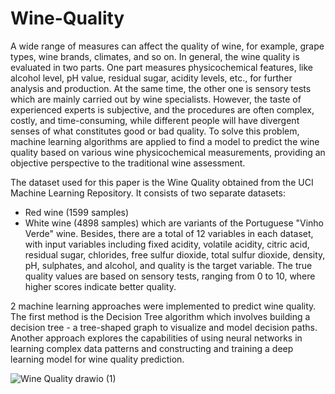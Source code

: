 # Wine-Quality

A wide range of measures can affect the quality of wine, for example, grape types, wine 
brands, climates, and so on. In general, the wine quality is evaluated in two parts. One 
part measures physicochemical features, like alcohol level, pH value, residual sugar, 
acidity levels, etc., for further analysis and production. At the same time, the other one is 
sensory tests which are mainly carried out by wine specialists. However, the taste of 
experienced experts is subjective, and the procedures are often complex, costly, and 
time-consuming, while different people will have divergent senses of what constitutes 
good or bad quality. To solve this problem, machine learning algorithms are applied to find 
a model to predict the wine quality based on various wine physicochemical 
measurements, providing an objective perspective to the traditional wine assessment. 

The dataset used for this paper is the Wine Quality obtained from the UCI Machine 
Learning Repository. It consists of two separate datasets:
- Red wine (1599 samples)
- White wine (4898 samples)
which are variants of the Portuguese "Vinho Verde" wine.
Besides, there are a total of 12 variables in each dataset, with input variables including fixed acidity, 
volatile acidity, citric acid, residual sugar, chlorides, free sulfur dioxide, total sulfur dioxide, 
density, pH, sulphates, and alcohol, and quality is the target variable.
The true quality values are based on sensory tests, ranging from 0 to 10, where higher 
scores indicate better quality.

2 machine learning approaches were implemented to predict wine quality. The first method is the Decision Tree algorithm which 
involves building a decision tree - a tree-shaped graph to visualize and model decision 
paths. Another approach explores the capabilities of using neural networks in learning 
complex data patterns and constructing and training a deep learning model for wine 
quality prediction. 

![Wine Quality drawio (1)](https://github.com/user-attachments/assets/4650a2d4-bd97-4641-9788-162e47d6a275)
